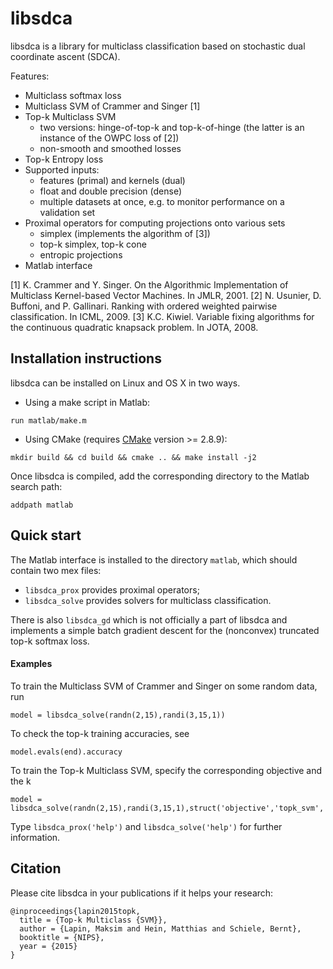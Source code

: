 # libsdca

libsdca is a library for multiclass classification based on stochastic dual coordinate ascent (SDCA).

Features:
- Multiclass softmax loss
- Multiclass SVM of Crammer and Singer [1]
- Top-k Multiclass SVM
  - two versions: hinge-of-top-k and top-k-of-hinge (the latter is an instance of the OWPC loss of [2])
  - non-smooth and smoothed losses
- Top-k Entropy loss
- Supported inputs:
  - features (primal) and kernels (dual)
  - float and double precision (dense)
  - multiple datasets at once, e.g. to monitor performance on a validation set
- Proximal operators for computing projections onto various sets
  - simplex (implements the algorithm of [3])
  - top-k simplex, top-k cone
  - entropic projections
- Matlab interface

[1] K. Crammer and Y. Singer. On the Algorithmic Implementation of Multiclass Kernel-based Vector Machines. In JMLR, 2001.
[2] N. Usunier, D. Buffoni, and P. Gallinari. Ranking with ordered weighted pairwise classification. In ICML, 2009.
[3] K.C. Kiwiel. Variable fixing algorithms for the continuous quadratic knapsack problem. In JOTA, 2008.

## Installation instructions

libsdca can be installed on Linux and OS X in two ways.

- Using a make script in Matlab:
```
run matlab/make.m
```

- Using CMake (requires [CMake](https://cmake.org) version >= 2.8.9):
```
mkdir build && cd build && cmake .. && make install -j2
```

Once libsdca is compiled, add the corresponding directory to the Matlab search path:
```
addpath matlab
```

## Quick start

The Matlab interface is installed to the directory `matlab`, which should contain two mex files:

- `libsdca_prox` provides proximal operators;
- `libsdca_solve` provides solvers for multiclass classification.

There is also `libsdca_gd` which is not officially a part of libsdca and implements a simple batch gradient descent for the (nonconvex) truncated top-k softmax loss.

#### Examples

To train the Multiclass SVM of Crammer and Singer on some random data, run
```
model = libsdca_solve(randn(2,15),randi(3,15,1))
```

To check the top-k training accuracies, see
```
model.evals(end).accuracy
```

To train the Top-k Multiclass SVM, specify the corresponding objective and the k
```
model = libsdca_solve(randn(2,15),randi(3,15,1),struct('objective','topk_svm','k',2))
```

Type `libsdca_prox('help')` and `libsdca_solve('help')` for further information.

## Citation

Please cite libsdca in your publications if it helps your research:
```
@inproceedings{lapin2015topk,
  title = {Top-k Multiclass {SVM}},
  author = {Lapin, Maksim and Hein, Matthias and Schiele, Bernt},
  booktitle = {NIPS},
  year = {2015}
}
```
